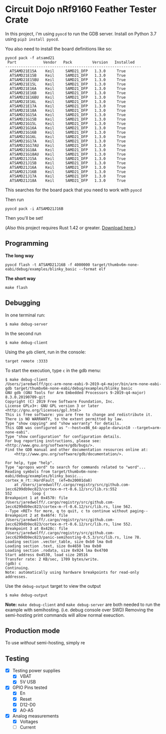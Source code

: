 # Circuit Dojo nRf9160 Feather Tester Crate

In this project, i'm using `pyocd` to run the GDB server. Install on Python 3.7 using `pip3 install pyocd`.

You also need to install the board definitions like so:

```
pyocd pack -f atsamd21
 Part            Vendor   Pack         Version   Installed
-------------------------------------------------------------
  ATSAMD21E15A    Keil     SAMD21_DFP   1.3.0     True
  ATSAMD21E15B    Keil     SAMD21_DFP   1.3.0     True
  ATSAMD21E15BU   Keil     SAMD21_DFP   1.3.0     True
  ATSAMD21E15L    Keil     SAMD21_DFP   1.3.0     True
  ATSAMD21E16A    Keil     SAMD21_DFP   1.3.0     True
  ATSAMD21E16B    Keil     SAMD21_DFP   1.3.0     True
  ATSAMD21E16BU   Keil     SAMD21_DFP   1.3.0     True
  ATSAMD21E16L    Keil     SAMD21_DFP   1.3.0     True
  ATSAMD21E17A    Keil     SAMD21_DFP   1.3.0     True
  ATSAMD21E18A    Keil     SAMD21_DFP   1.3.0     True
  ATSAMD21G15A    Keil     SAMD21_DFP   1.3.0     True
  ATSAMD21G15B    Keil     SAMD21_DFP   1.3.0     True
  ATSAMD21G15L    Keil     SAMD21_DFP   1.3.0     True
  ATSAMD21G16A    Keil     SAMD21_DFP   1.3.0     True
  ATSAMD21G16B    Keil     SAMD21_DFP   1.3.0     True
  ATSAMD21G16L    Keil     SAMD21_DFP   1.3.0     True
  ATSAMD21G17A    Keil     SAMD21_DFP   1.3.0     True
  ATSAMD21G17AU   Keil     SAMD21_DFP   1.3.0     True
  ATSAMD21G18A    Keil     SAMD21_DFP   1.3.0     True
  ATSAMD21G18AU   Keil     SAMD21_DFP   1.3.0     True
  ATSAMD21J15A    Keil     SAMD21_DFP   1.3.0     True
  ATSAMD21J15B    Keil     SAMD21_DFP   1.3.0     True
  ATSAMD21J16A    Keil     SAMD21_DFP   1.3.0     True
  ATSAMD21J16B    Keil     SAMD21_DFP   1.3.0     True
  ATSAMD21J17A    Keil     SAMD21_DFP   1.3.0     True
  ATSAMD21J18A    Keil     SAMD21_DFP   1.3.0     True
```

This searches for the board pack that you need to work with `pyocd`

Then run

```
pyocd pack -i ATSAMD21J16B
```

Then you'll be set!

(*Also* this project requires Rust 1.42 or greater. [Download here.](https://www.rust-lang.org/learn/get-started))

## Programming

**The long way**

```
pyocd flash -t ATSAMD21J16B -f 4000000 target/thumbv6m-none-eabi/debug/examples/blinky_basic --format elf
```

**The short way**

```
make flash
```

## Debugging

In one terminal run:

```
$ make debug-server
```

In the second run

```
$ make debug-client
```

Using the `gdb` client, run in the console:

```
target remote :3333
```

To start the execution, type `c` in the gdb menu:

```
$ make debug-client
/Users/jaredwolff/gcc-arm-none-eabi-9-2019-q4-major/bin/arm-none-eabi-gdb target/thumbv6m-none-eabi/debug/examples/blinky_basic
GNU gdb (GNU Tools for Arm Embedded Processors 9-2019-q4-major) 8.3.0.20190709-git
Copyright (C) 2019 Free Software Foundation, Inc.
License GPLv3+: GNU GPL version 3 or later <http://gnu.org/licenses/gpl.html>
This is free software: you are free to change and redistribute it.
There is NO WARRANTY, to the extent permitted by law.
Type "show copying" and "show warranty" for details.
This GDB was configured as "--host=x86_64-apple-darwin10 --target=arm-none-eabi".
Type "show configuration" for configuration details.
For bug reporting instructions, please see:
<http://www.gnu.org/software/gdb/bugs/>.
Find the GDB manual and other documentation resources online at:
    <http://www.gnu.org/software/gdb/documentation/>.

For help, type "help".
Type "apropos word" to search for commands related to "word"...
Reading symbols from target/thumbv6m-none-eabi/debug/examples/blinky_basic...
cortex_m_rt::HardFault_ (ef=0x20001da8)
    at /Users/jaredwolff/.cargo/registry/src/github.com-1ecc6299db9ec823/cortex-m-rt-0.6.12/src/lib.rs:552
552         loop {
Breakpoint 1 at 0x4570: file /Users/jaredwolff/.cargo/registry/src/github.com-1ecc6299db9ec823/cortex-m-rt-0.6.12/src/lib.rs, line 562.
--Type <RET> for more, q to quit, c to continue without paging--
Breakpoint 2 at 0x46f4: file /Users/jaredwolff/.cargo/registry/src/github.com-1ecc6299db9ec823/cortex-m-rt-0.6.12/src/lib.rs, line 552.
Breakpoint 3 at 0x428c: file /Users/jaredwolff/.cargo/registry/src/github.com-1ecc6299db9ec823/panic-semihosting-0.5.3/src/lib.rs, line 78.
Loading section .vector_table, size 0xb0 lma 0x0
Loading section .text, size 0x4650 lma 0xb0
Loading section .rodata, size 0x924 lma 0x4700
Start address 0x4530, load size 20516
Transfer rate: 2 KB/sec, 1709 bytes/write.
(gdb) c
Continuing.
Note: automatically using hardware breakpoints for read-only addresses.
```

Use the `debug-output` target to view the output

```
$ make debug-output
```

**Note:** `make debug-client` and `make debug-server` are both needed to run the example with semihosting. (i.e. debug console over SWD)
Removing the semi-hosting print commands will allow normal exeuction.

## Production mode
To use *without* semi-hosting, simply re

## Testing

- [x] Testing power supplies
  - [x] VBAT
  - [x] 5V USB
- [x] GPIO Pins tested
  - [x] En
  - [x] Reset
  - [x] D12-D0
  - [x] A0-A5
- [x] Analog measurements
  - [x] Voltages
  - [ ] Current